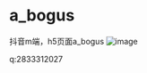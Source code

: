 # a_bogus
抖音m端，h5页面a_bogus
![image](https://github.com/xmydjx/a_bogus/assets/47141266/c5bb4b96-5ae0-42f4-9b95-e6ab451411b4)

q:2833312027
